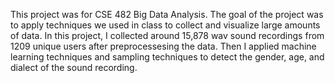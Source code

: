 This project was for CSE 482 Big Data Analysis. The goal of the project was to apply techniques we used in class to collect and visualize large amounts of data.  In this project, I collected around 15,878 wav sound recordings from 1209 unique users after preprocessesing the data. Then I applied machine learning techniques and sampling techniques to detect the gender, age, and dialect of the sound recording.
